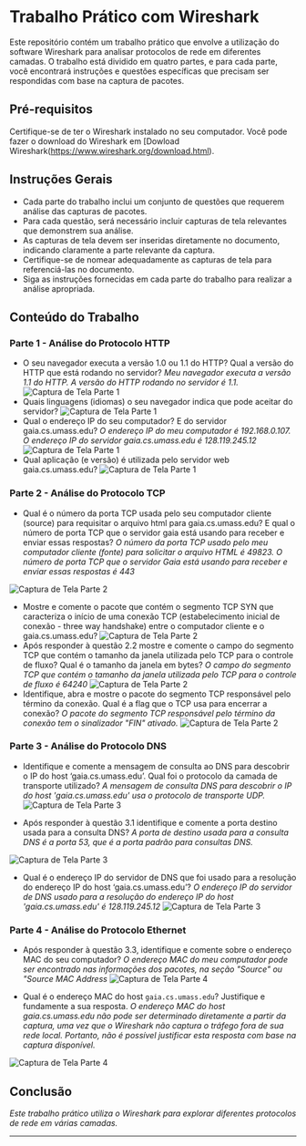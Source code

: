 # Trabalho Prático com Wireshark

Este repositório contém um trabalho prático que envolve a utilização do software Wireshark para analisar protocolos de rede em diferentes camadas. O trabalho está dividido em quatro partes, e para cada parte, você encontrará instruções e questões específicas que precisam ser respondidas com base na captura de pacotes.

## Pré-requisitos

Certifique-se de ter o Wireshark instalado no seu computador. Você pode fazer o download do Wireshark em [Dowload Wireshark(https://www.wireshark.org/download.html).

## Instruções Gerais

- Cada parte do trabalho inclui um conjunto de questões que requerem análise das capturas de pacotes.
- Para cada questão, será necessário incluir capturas de tela relevantes que demonstrem sua análise.
- As capturas de tela devem ser inseridas diretamente no documento, indicando claramente a parte relevante da captura.
- Certifique-se de nomear adequadamente as capturas de tela para referenciá-las no documento.
- Siga as instruções fornecidas em cada parte do trabalho para realizar a análise apropriada.

## Conteúdo do Trabalho

### Parte 1 - Análise do Protocolo HTTP

-  O seu navegador executa a versão 1.0 ou 1.1 do HTTP? Qual a versão do HTTP que está rodando no
servidor?
*Meu navegador executa a versão 1.1 do HTTP. A versão do HTTP rodando no servidor é 1.1.*
![Captura de Tela Parte 1](Screenshots/parte1_1.png)
- Quais linguagens (idiomas) o seu navegador indica que pode aceitar do servidor?
![Captura de Tela Parte 1](Screenshots/parte1_2.png)
- Qual o endereço IP do seu computador? E do servidor gaia.cs.umass.edu?
*O endereço IP do meu computador é 192.168.0.107. O endereço IP do servidor gaia.cs.umass.edu é 128.119.245.12*
![Captura de Tela Parte 1](Screenshots/parte1_3.png)
- Qual aplicação (e versão) é utilizada pelo servidor web gaia.cs.umass.edu?
![Captura de Tela Parte 1](Screenshots/parte1_4.png)

### Parte 2 - Análise do Protocolo TCP

- Qual é o número da porta TCP usada pelo seu computador cliente (source) para requisitar o arquivo
html para gaia.cs.umass.edu? E qual o número de porta TCP que o servidor gaia está usando para receber e enviar
essas respostas?
*O número da porta TCP usado pelo meu computador cliente (fonte) para solicitar o arquivo HTML é 49823. O número de porta TCP que o servidor Gaia está usando para receber e enviar essas respostas é 443*

![Captura de Tela Parte 2](Screenshots/parte2_1.png)
- Mostre e comente o pacote que contém o segmento TCP SYN que caracteriza o início de uma
conexão TCP (estabelecimento inicial de conexão - three way handshake) entre o computador cliente e o
gaia.cs.umass.edu?
![Captura de Tela Parte 2](Screenshots/parte2_2.png)
- Após responder à questão 2.2 mostre e comente o campo do segmento TCP que contém o tamanho
da janela utilizada pelo TCP para o controle de fluxo? Qual é o tamanho da janela em bytes?
*O campo do segmento TCP que contém o tamanho da janela utilizada pelo TCP para o controle de fluxo é 64240*
![Captura de Tela Parte 2](Screenshots/parte2_3.png)
-  Identifique, abra e mostre o pacote do segmento TCP responsável pelo término da conexão. Qual é
a flag que o TCP usa para encerrar a conexão?
*O pacote do segmento TCP responsável pelo término da conexão tem o sinalizador "FIN" ativado.*
![Captura de Tela Parte 2](Screenshots/parte2_4.png)


### Parte 3 - Análise do Protocolo DNS

- Identifique e comente a mensagem de consulta ao DNS para descobrir o IP do host
‘gaia.cs.umass.edu’. Qual foi o protocolo da camada de transporte utilizado?
*A mensagem de consulta DNS para descobrir o IP do host 'gaia.cs.umass.edu' usa o protocolo de transporte UDP.*
![Captura de Tela Parte 3](Screenshots/parte3_1.png)

-  Após responder à questão 3.1 identifique e comente a porta destino usada para a consulta DNS?
*A porta de destino usada para a consulta DNS é a porta 53, que é a porta padrão para consultas DNS.*

![Captura de Tela Parte 3](Screenshots/parte3_2.png)

- Qual é o endereço IP do servidor de DNS que foi usado para a resolução do endereço IP do host
‘gaia.cs.umass.edu’?
*O endereço IP do servidor de DNS usado para a resolução do endereço IP do host 'gaia.cs.umass.edu' é 128.119.245.12*
![Captura de Tela Parte 3](Screenshots/parte3_3.png)

### Parte 4 - Análise do Protocolo Ethernet

- Após responder à questão 3.3, identifique e comente sobre o endereço MAC do seu computador?
*O endereço MAC do meu computador pode ser encontrado nas informações dos pacotes, na seção "Source" ou "Source MAC Address*
![Captura de Tela Parte 4](Screenshots/parte4_1.png)

- Qual é o endereço MAC do host `gaia.cs.umass.edu`? Justifique e fundamente a sua resposta.
*O endereço MAC do host gaia.cs.umass.edu não pode ser determinado diretamente a partir da captura, uma vez que o Wireshark não captura o tráfego fora de sua rede local. Portanto, não é possível justificar esta resposta com base na captura disponível.*

![Captura de Tela Parte 4](Screenshots/parte4_2.png)

## Conclusão

*Este trabalho prático utiliza o Wireshark para explorar diferentes protocolos de rede em várias camadas.*

--- 

